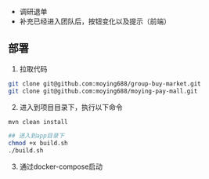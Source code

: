 - 调研退单
- 补充已经进入团队后，按钮变化以及提示（前端）


## 部署
1. 拉取代码
```bash
git clone git@github.com:moying688/group-buy-market.git
git clone git@github.com:moying688/moying-pay-mall.git
```
2. 进入到项目目录下，执行以下命令
```bash
mvn clean install

## 进入到app目录下
chmod +x build.sh
./build.sh
```
3. 通过docker-compose启动
